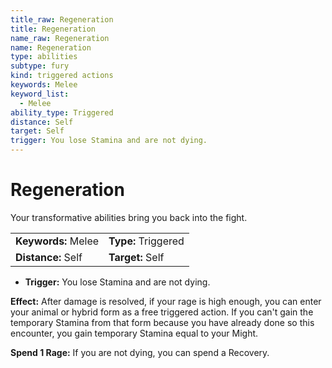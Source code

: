 ```yaml
---
title_raw: Regeneration
title: Regeneration
name_raw: Regeneration
name: Regeneration
type: abilities
subtype: fury
kind: triggered actions
keywords: Melee
keyword_list:
  - Melee
ability_type: Triggered
distance: Self
target: Self
trigger: You lose Stamina and are not dying.
---
```


# Regeneration

Your transformative abilities bring you back into the fight.

<!-- @nosort -->

|                     |                     |
| :------------------ | :------------------ |
| **Keywords:** Melee | **Type:** Triggered |
| **Distance:** Self  | **Target:** Self    |

- **Trigger:** You lose Stamina and are not dying.

**Effect:** After damage is resolved, if your rage is high enough, you can enter your animal or hybrid form as a free triggered action. If you can't gain the temporary Stamina from that form because you have already done so this encounter, you gain temporary Stamina equal to your Might.

**Spend 1 Rage:** If you are not dying, you can spend a Recovery.
